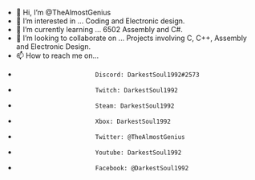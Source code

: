 - 👋 Hi, I’m @TheAlmostGenius
- 👀 I’m interested in ... Coding and Electronic design.
- 🌱 I’m currently learning ... 6502 Assembly and C#.
- 💞️ I’m looking to collaborate on ... Projects involving C, C++, Assembly and Electronic Design.
- 📫 How to reach me on... 
-                           Discord: DarkestSoul1992#2573
-                           Twitch: DarkestSoul1992
-                           Steam: DarkestSoul1992
-                           Xbox: DarkestSoul1992
-                           Twitter: @TheAlmostGenius
-                           Youtube: DarkestSoul1992
-                           Facebook: @DarkestSoul1992
<!---
TheAlmostGenius/TheAlmostGenius is a ✨ special ✨ repository because its `README.md` (this file) appears on your GitHub profile.
You can click the Preview link to take a look at your changes.
--->
